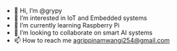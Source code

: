 - 👋 Hi, I’m @grypy
- 👀 I’m interested in IoT and Embedded systems
- 🌱 I’m currently learning Raspberry Pi
- 💞️ I’m looking to collaborate on smart AI systems
- 📫 How to reach me agrippinamwangi254@gmail.com

<!---
grypy/grypy is a ✨ special ✨ repository because its `README.md` (this file) appears on your GitHub profile.
You can click the Preview link to take a look at your changes.
--->
